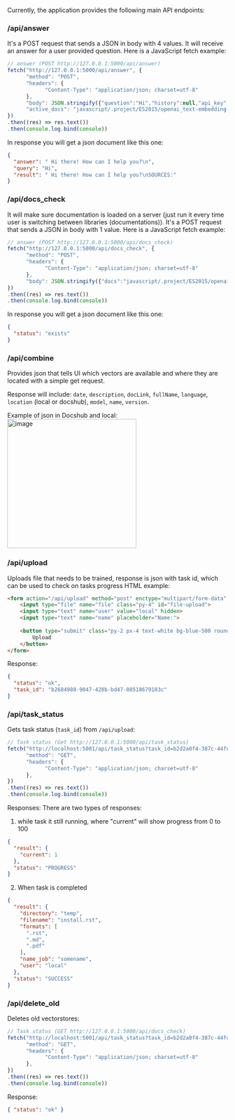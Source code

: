 Currently, the application provides the following main API endpoints:

### /api/answer 
It's a POST request that sends a JSON in body with 4 values. It will receive an answer for a user provided question.
Here is a JavaScript fetch example:

```js
// answer (POST http://127.0.0.1:5000/api/answer)
fetch("http://127.0.0.1:5000/api/answer", {
      "method": "POST",
      "headers": {
            "Content-Type": "application/json; charset=utf-8"
      },
      "body": JSON.stringify({"question":"Hi","history":null,"api_key":"OPENAI_API_KEY","embeddings_key":"OPENAI_API_KEY",
      "active_docs": "javascript/.project/ES2015/openai_text-embedding-ada-002/"})
})
.then((res) => res.text())
.then(console.log.bind(console))
```

In response you will get a json document like this one:

```json
{
  "answer": " Hi there! How can I help you?\n",
  "query": "Hi",
  "result": " Hi there! How can I help you?\nSOURCES:"
}
```

### /api/docs_check
It will make sure documentation is loaded on a server (just run it every time user is switching between libraries (documentations)).
It's a POST request that sends a JSON in body with 1 value. Here is a JavaScript fetch example:

```js
// answer (POST http://127.0.0.1:5000/api/docs_check)
fetch("http://127.0.0.1:5000/api/docs_check", {
      "method": "POST",
      "headers": {
            "Content-Type": "application/json; charset=utf-8"
      },
      "body": JSON.stringify({"docs":"javascript/.project/ES2015/openai_text-embedding-ada-002/"})
})
.then((res) => res.text())
.then(console.log.bind(console))
```

In response you will get a json document like this one:
```json
{
  "status": "exists"
}
```


### /api/combine
Provides json that tells UI which vectors are available and where they are located with a simple get request.

Response will include:
`date`, `description`, `docLink`, `fullName`, `language`, `location` (local or docshub), `model`, `name`, `version`.

Example of json in Docshub and local:
<img width="295" alt="image" src="https://user-images.githubusercontent.com/15183589/224714085-f09f51a4-7a9a-4efb-bd39-798029bb4273.png">


### /api/upload
Uploads file that needs to be trained, response is json with task id, which can be used to check on tasks progress
HTML example:

```html
<form action="/api/upload" method="post" enctype="multipart/form-data" class="mt-2">
    <input type="file" name="file" class="py-4" id="file-upload">
    <input type="text" name="user" value="local" hidden>
    <input type="text" name="name" placeholder="Name:">
    
    <button type="submit" class="py-2 px-4 text-white bg-blue-500 rounded-md hover:bg-blue-600 focus:outline-none focus:ring-2 focus:ring-offset-2 focus:ring-blue-500">
        Upload
    </button>
</form>
```

Response:
```json
{
  "status": "ok",
  "task_id": "b2684988-9047-428b-bd47-08518679103c"
}

```

### /api/task_status
Gets task status (`task_id`) from `/api/upload`:
```js
// Task status (Get http://127.0.0.1:5000/api/task_status)
fetch("http://localhost:5001/api/task_status?task_id=b2d2a0f4-387c-44fd-a443-e4fe2e7454d1", {
      "method": "GET",
      "headers": {
            "Content-Type": "application/json; charset=utf-8"
      },
})
.then((res) => res.text())
.then(console.log.bind(console))
```

Responses:
There are two types of responses:
1. while task it still running, where "current" will show progress from 0 to 100
```json
{
  "result": {
    "current": 1
  },
  "status": "PROGRESS"
}
```

2. When task is completed
```json
{
  "result": {
    "directory": "temp",
    "filename": "install.rst",
    "formats": [
      ".rst",
      ".md",
      ".pdf"
    ],
    "name_job": "somename",
    "user": "local"
  },
  "status": "SUCCESS"
}
```

### /api/delete_old
Deletes old vectorstores:
```js
// Task status (GET http://127.0.0.1:5000/api/docs_check)
fetch("http://localhost:5001/api/task_status?task_id=b2d2a0f4-387c-44fd-a443-e4fe2e7454d1", {
      "method": "GET",
      "headers": {
            "Content-Type": "application/json; charset=utf-8"
      },
})
.then((res) => res.text())
.then(console.log.bind(console))
```

Response:

```json
{ "status": "ok" }
```
